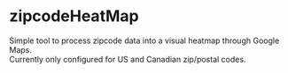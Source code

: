 # zipcodeHeatMap

Simple tool to process zipcode data into a visual heatmap through Google Maps.  
Currently only configured for US and Canadian zip/postal codes.
